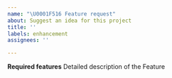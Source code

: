 ```yaml
---
name: "\U0001F516 Feature request"
about: Suggest an idea for this project
title: ''
labels: enhancement
assignees: ''

---
```


**Required features**
Detailed description of the Feature
